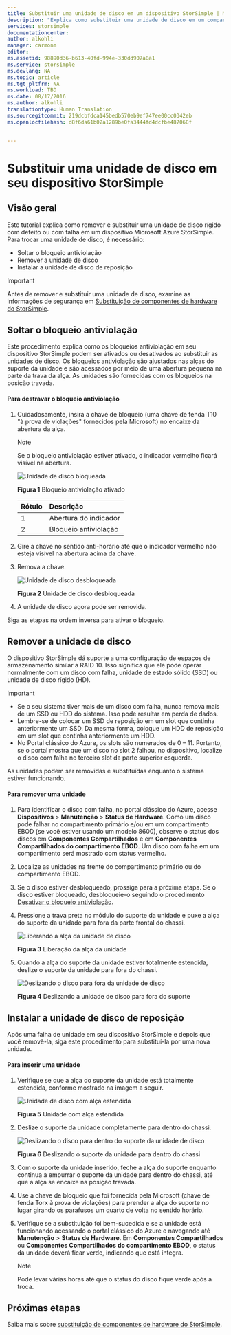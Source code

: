 ```yaml
---
title: Substituir uma unidade de disco em um dispositivo StorSimple | Microsoft Docs
description: "Explica como substituir uma unidade de disco em um compartimento primário StorSimple ou em um compartimento EBOD."
services: storsimple
documentationcenter: 
author: alkohli
manager: carmonm
editor: 
ms.assetid: 98890d36-b613-40fd-994e-330dd907a8a1
ms.service: storsimple
ms.devlang: NA
ms.topic: article
ms.tgt_pltfrm: NA
ms.workload: TBD
ms.date: 08/17/2016
ms.author: alkohli
translationtype: Human Translation
ms.sourcegitcommit: 219dcbfdca145bedb570eb9ef747ee00cc0342eb
ms.openlocfilehash: d8f6da61b02a1289be0fa3444fd4dcfbe487068f


---
```

# <a name="replace-a-disk-drive-on-your-storsimple-device"></a>Substituir uma unidade de disco em seu dispositivo StorSimple
## <a name="overview"></a>Visão geral
Este tutorial explica como remover e substituir uma unidade de disco rígido com defeito ou com falha em um dispositivo Microsoft Azure StorSimple. Para trocar uma unidade de disco, é necessário:

* Soltar o bloqueio antiviolação
* Remover a unidade de disco
* Instalar a unidade de disco de reposição

> [!IMPORTANT]
> Antes de remover e substituir uma unidade de disco, examine as informações de segurança em [Substituição de componentes de hardware do StorSimple](storsimple-hardware-component-replacement.md).
> 
> 

## <a name="disengage-the-antitamper-lock"></a>Soltar o bloqueio antiviolação
Este procedimento explica como os bloqueios antiviolação em seu dispositivo StorSimple podem ser ativados ou desativados ao substituir as unidades de disco. Os bloqueios antiviolação são ajustados nas alças do suporte da unidade e são acessados por meio de uma abertura pequena na parte da trava da alça. As unidades são fornecidas com os bloqueios na posição travada.

#### <a name="to-unlock-the-antitamper-lock"></a>Para destravar o bloqueio antiviolação
1. Cuidadosamente, insira a chave de bloqueio (uma chave de fenda T10 "à prova de violações" fornecidos pela Microsoft) no encaixe da abertura da alça. 
   
   > [!NOTE]
   > Se o bloqueio antiviolação estiver ativado, o indicador vermelho ficará visível na abertura.
   > 
   > 
   
    ![Unidade de disco bloqueada](./media/storsimple-disk-drive-replacement/IC741056.png)
   
    **Figura 1** Bloqueio antiviolação ativado
   
   | Rótulo | Descrição |
   |:--- |:--- |
   | 1 |Abertura do indicador |
   | 2 |Bloqueio antiviolação |
2. Gire a chave no sentido anti-horário até que o indicador vermelho não esteja visível na abertura acima da chave.
3. Remova a chave.
   
    ![ Unidade de disco desbloqueada](./media/storsimple-disk-drive-replacement/IC741057.png)
   
    **Figura 2** Unidade de disco desbloqueada
4. A unidade de disco agora pode ser removida.

Siga as etapas na ordem inversa para ativar o bloqueio.

## <a name="remove-the-disk-drive"></a>Remover a unidade de disco
O dispositivo StorSimple dá suporte a uma configuração de espaços de armazenamento similar a RAID 10. Isso significa que ele pode operar normalmente com um disco com falha, unidade de estado sólido (SSD) ou unidade de disco rígido (HD). 

> [!IMPORTANT]
> * Se o seu sistema tiver mais de um disco com falha, nunca remova mais de um SSD ou HDD do sistema. Isso pode resultar em perda de dados.
> * Lembre-se de colocar um SSD de reposição em um slot que continha anteriormente um SSD. Da mesma forma, coloque um HDD de reposição em um slot que continha anteriormente um HDD.
> * No Portal clássico do Azure, os slots são numerados de 0 – 11. Portanto, se o portal mostra que um disco no slot 2 falhou, no dispositivo, localize o disco com falha no terceiro slot da parte superior esquerda.
> 
> 

As unidades podem ser removidas e substituídas enquanto o sistema estiver funcionando.

#### <a name="to-remove-a-drive"></a>Para remover uma unidade
1. Para identificar o disco com falha, no portal clássico do Azure, acesse **Dispositivos** > **Manutenção** > **Status de Hardware**. Como um disco pode falhar no compartimento primário e/ou em um compartimento EBOD (se você estiver usando um modelo 8600), observe o status dos discos em **Componentes Compartilhados** e em **Componentes Compartilhados do compartimento EBOD**. Um disco com falha em um compartimento será mostrado com  status vermelho.
2. Localize as unidades na frente do compartimento primário ou do compartimento EBOD. 
3. Se o disco estiver desbloqueado, prossiga para a próxima etapa. Se o disco estiver bloqueado, desbloqueie-o seguindo o procedimento [Desativar o bloqueio antiviolação](#disengage-the-antitamper-lock).
4. Pressione a trava preta no módulo do suporte da unidade e puxe a alça do suporte da unidade para fora da parte frontal do chassi. 
   
    ![Liberando a alça da unidade de disco](./media/storsimple-disk-drive-replacement/IC741051.png)
   
    **Figura 3** Liberação da alça da unidade
5. Quando a alça do suporte da unidade estiver totalmente estendida, deslize o suporte da unidade para fora do chassi. 
   
    ![Deslizando o disco para fora da unidade de disco](./media/storsimple-disk-drive-replacement/IC741052.png)
   
    **Figura 4** Deslizando a unidade de disco para fora do suporte

## <a name="install-the-replacement-disk-drive"></a>Instalar a unidade de disco de reposição
Após uma falha de unidade em seu dispositivo StorSimple e depois que você removê-la, siga este procedimento para substituí-la por uma nova unidade.

#### <a name="to-insert-a-drive"></a>Para inserir uma unidade
1. Verifique se que a alça do suporte da unidade está totalmente estendida, conforme mostrado na imagem a seguir.
   
    ![Unidade de disco com alça estendida](./media/storsimple-disk-drive-replacement/IC741044.png)
   
    **Figura 5** Unidade com alça estendida
2. Deslize o suporte da unidade completamente para dentro do chassi. 
   
    ![Deslizando o disco para dentro do suporte da unidade de disco](./media/storsimple-disk-drive-replacement/IC741045.png)
   
    **Figura 6** Deslizando o suporte da unidade para dentro do chassi
3. Com o suporte da unidade inserido, feche a alça do suporte enquanto continua a empurrar o suporte da unidade para dentro do chassi, até que a alça se encaixe na posição travada.
4. Use a chave de bloqueio que foi fornecida pela Microsoft (chave de fenda Torx à prova de violações) para prender a alça do suporte no lugar girando os parafusos um quarto de volta no sentido horário.
5. Verifique se a substituição foi bem-sucedida e se a unidade está funcionando acessando o portal clássico do Azure e navegando até **Manutenção** > **Status de Hardware**. Em **Componentes Compartilhados** ou **Componentes Compartilhados do compartimento EBOD**, o status da unidade deverá ficar verde, indicando que está íntegra.
   
   > [!NOTE]
   > Pode levar várias horas até que o status do disco fique verde após a troca.
   > 
   > 

## <a name="next-steps"></a>Próximas etapas
Saiba mais sobre [substituição de componentes de hardware do StorSimple](storsimple-hardware-component-replacement.md).




<!--HONumber=Nov16_HO3-->


